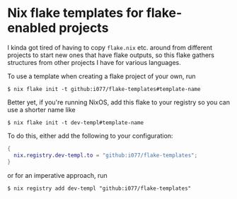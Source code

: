 # Nix flake templates for flake-enabled projects

I kinda got tired of having to copy `flake.nix` etc. around from different projects
to start new ones that have flake outputs,
so this flake gathers structures from other projects I have for various languages.

To use a template when creating a flake project of your own, run
```shell
$ nix flake init -t github:i077/flake-templates#template-name
```
Better yet, if you're running NixOS, add this flake to your registry so you can use a shorter name like
```shell
$ nix flake init -t dev-templ#template-name
```

To do this, either add the following to your configuration:
```nix
{
  nix.registry.dev-templ.to = "github:i077/flake-templates";
}
```
or for an imperative approach, run
```shell
$ nix registry add dev-templ "github:i077/flake-templates"
```
